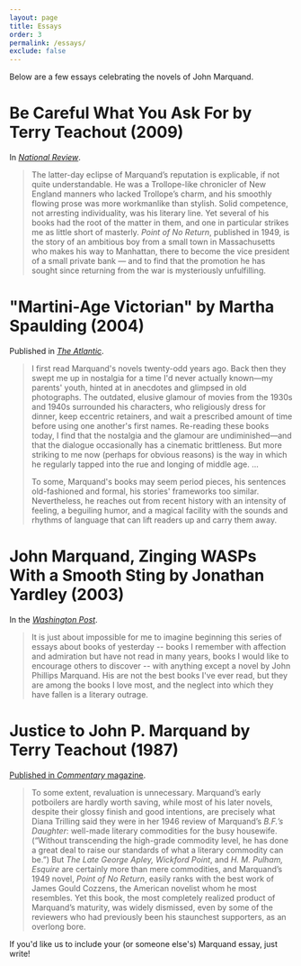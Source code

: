 ```yaml
---
layout: page
title: Essays
order: 3
permalink: /essays/
exclude: false
---
```


Below are a few essays celebrating the novels of John Marquand. 

# Be Careful What You Ask For by Terry Teachout (2009)

In [*National Review*](https://www.nationalreview.com/magazine/2009/11/23/be-careful-what-you-ask/).

> The latter-day eclipse of Marquand’s reputation is explicable, if not quite understandable. He was a Trollope-like chronicler of New England manners who lacked Trollope’s charm, and his smoothly flowing prose was more workmanlike than stylish. Solid competence, not arresting individuality, was his literary line. Yet several of his books had the root of the matter in them, and one in particular strikes me as little short of masterly. *Point of No Return*, published in 1949, is the story of an ambitious boy from a small town in Massachusetts who makes his way to Manhattan, there to become the vice president of a small private bank — and to find that the promotion he has sought since returning from the war is mysteriously unfulfilling.

# "Martini-Age Victorian" by Martha Spaulding (2004)

Published in *[The Atlantic](https://www.theatlantic.com/magazine/archive/2004/05/-martini-age-victorian/302954/)*.

> I first read Marquand's novels twenty-odd years ago. Back then they swept me up in nostalgia for a time I'd never actually known—my parents' youth, hinted at in anecdotes and glimpsed in old photographs. The outdated, elusive glamour of movies from the 1930s and 1940s surrounded his characters, who religiously dress for dinner, keep eccentric retainers, and wait a prescribed amount of time before using one another's first names. Re-reading these books today, I find that the nostalgia and the glamour are undiminished—and that the dialogue occasionally has a cinematic brittleness. But more striking to me now (perhaps for obvious reasons) is the way in which he regularly tapped into the rue and longing of middle age. ...
>
> To some, Marquand's books may seem period pieces, his sentences old-fashioned and formal, his stories' frameworks too similar. Nevertheless, he reaches out from recent history with an intensity of feeling, a beguiling humor, and a magical facility with the sounds and rhythms of language that can lift readers up and carry them away.

> 

# John Marquand, Zinging WASPs With a Smooth Sting by Jonathan Yardley (2003)

In the [*Washington Post*](https://www.washingtonpost.com/archive/lifestyle/2003/02/20/john-marquand-zinging-wasps-with-a-smooth-sting/ef26e20e-e927-41f9-9289-f8d62fb4aebb/).

> It is just about impossible for me to imagine beginning this series of essays about books of yesterday -- books I remember with affection and admiration but have not read in many years, books I would like to encourage others to discover -- with anything except a novel by John Phillips Marquand. His are not the best books I've ever read, but they are among the books I love most, and the neglect into which they have fallen is a literary outrage.



# Justice to John P. Marquand by Terry Teachout (1987)

[Published in *Commentary* magazine](https://www.commentary.org/articles/terry-teachout/justice-to-john-p-marquand/).

> To some extent, revaluation is unnecessary. Marquand’s early potboilers are hardly worth saving, while most of his later novels, despite their glossy finish and good intentions, are precisely what Diana Trilling said they were in her 1946 review of Marquand’s *B.F.’s Daughter*: well-made literary commodities for the busy housewife. (“Without transcending the high-grade commodity level, he has done a great deal to raise our standards of what a literary commodity can be.”) But *The Late George Apley, Wickford Point*, and *H. M. Pulham, Esquire* are certainly more than mere commodities, and Marquand’s 1949 novel, *Point of No Return*, easily ranks with the best work of James Gould Cozzens, the American novelist whom he most resembles. Yet this book, the most completely realized product of Marquand’s maturity, was widely dismissed, even by some of the reviewers who had previously been his staunchest supporters, as an overlong bore.



If you'd like us to include your (or someone else's) Marquand essay, just write!